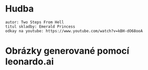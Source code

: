 # Hudba
	autor: Two Steps From Hell
	titul skladby: Emerald Princess
	odkay na youtube: https://www.youtube.com/watch?v=kBH-dO68ooA
	
# Obrázky generované pomocí leonardo.ai
